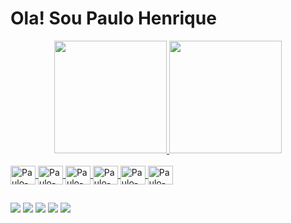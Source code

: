# Ola! Sou Paulo Henrique


<div align="center">
  <a href="https://github.com/paulohpds">
  <img height="180em" src="https://github-readme-stats.vercel.app/api?username=paulohpds&show_icons=true&theme=tokyonight&include_all_commits=true&count_private=true"/>
  <img height="180em" src="https://github-readme-stats.vercel.app/api/top-langs/?username=paulohpds&layout=compact&langs_count=7&theme=tokyonight"/>
</div>

<div style="display: inline_block"><br>
  <img align="center" alt="Paulo-C#" height="30" width="40" src="https://cdn.jsdelivr.net/gh/devicons/devicon/icons/csharp/csharp-original.svg"">
  <img align="center" alt="Paulo-Css" height="30" width="40" src="https://cdn.jsdelivr.net/gh/devicons/devicon/icons/css3/css3-original.svg">
  <img align="center" alt="Paulo-Html" height="30" width="40" src="https://cdn.jsdelivr.net/gh/devicons/devicon/icons/html5/html5-original.svg">
  <img align="center" alt="Paulo-Figma" height="30" width="40" src="https://cdn.jsdelivr.net/gh/devicons/devicon/icons/figma/figma-original.svg">
  <img align="center" alt="Paulo-Js" height="30" width="40" src="https://cdn.jsdelivr.net/gh/devicons/devicon/icons/javascript/javascript-original.svg">
  <img align="center" alt="Paulo-Java" height="30" width="40" src="https://cdn.jsdelivr.net/gh/devicons/devicon/icons/java/java-original.svg">
</div>
       
 ##
 
<div> 
  <a href="https://www.instagram.com/paulo.php7/" target="_blank"><img src="https://img.shields.io/badge/-Instagram-%23E4405F?style=for-the-badge&logo=instagram&logoColor=white" target="_blank"></a>
 <a href="https://discord.gg/6EJBmkYh" target="_blank"><img src="https://img.shields.io/badge/Discord-7289DA?style=for-the-badge&logo=discord&logoColor=white" target="_blank"></a> 
  <a href = "mailto:katsuragi.3.0@gmail.com"><img src="https://img.shields.io/badge/-Gmail-%23333?style=for-the-badge&logo=gmail&logoColor=white" target="_blank"></a>
  <a href="https://www.linkedin.com/in/PauloHPDS" target="_blank"><img src="https://img.shields.io/badge/-LinkedIn-%230077B5?style=for-the-badge&logo=linkedin&logoColor=white" target="_blank"></a> 
  <a href="mailto:pauloph97@outlook.com.br" target="_blank"><img src="https://img.shields.io/badge/-Hotmail-%23009AB5?style=for-the-badge&logo=Hotmail&logoColor=white" target="_blank"></a> 
</div>    
                    
